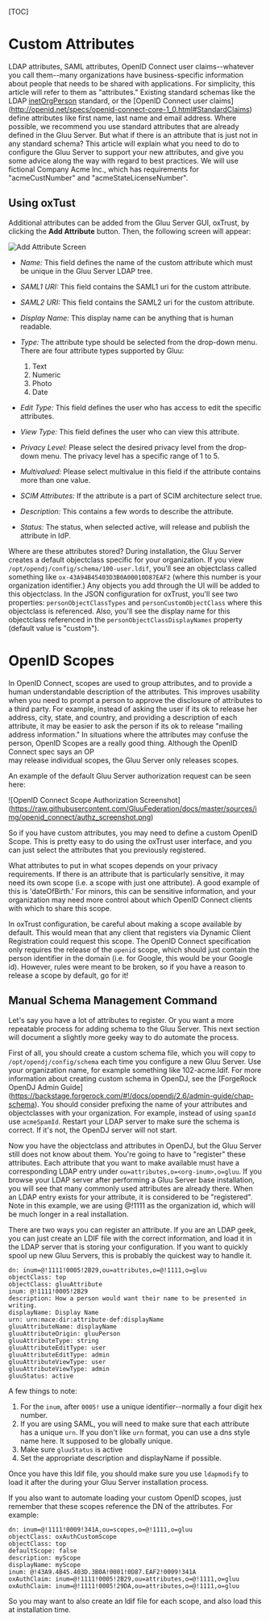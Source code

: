[TOC]
# Custom Attributes

LDAP attributes, SAML attributes, OpenID Connect user claims--whatever
you call them--many organizations have business-specific information
about people that needs to be shared with applications. For simplicity,
this article will refer to them as "attributes." Existing standard
schemas like the LDAP [inetOrgPerson](https://www.ietf.org/rfc/rfc2798.txt)
standard, or the [OpenID Connect user claims]
(http://openid.net/specs/openid-connect-core-1_0.html#StandardClaims) 
define attributes like first name, last name and
email address. Where possible, we recommend you use standard attributes
that are already defined in the Gluu Server. But what if
there is an attribute that is just not in any standard schema? This
article will explain what you need to do to configure the Gluu Server to
support your new attributes, and give you some advice along the way with
regard to best practices. We will use fictional Company Acme Inc., which
has requirements for "acmeCustNumber" and "acmeStateLicenseNumber".

## Using oxTust
Additional attributes can be added from the Gluu Server GUI, oxTrust, by
clicking the **Add Attribute** button. Then, the following screen will
appear:

![Add Attribute Screen](https://raw.githubusercontent.com/GluuFederation/docs/master/sources/img/2.4/admin_attribute_add.png)

* _Name:_ This field defines the name of the custom attribute which must
  be unique in the Gluu Server LDAP tree.

* _SAML1 URI:_ This field contains the SAML1 uri for the custom attribute.

* _SAML2 URI:_ This field contains the SAML2 uri for the custom attribute.

* _Display Name:_ This display name can be anything that is human readable.

* _Type:_ The attribute type should be selected from the drop-down menu.
  There are four attribute types supported by Gluu:
  1. Text
  2. Numeric
  3. Photo
  4. Date

* _Edit Type:_ This field defines the user who has access to edit the
  specific attributes.

* _View Type:_ This field defines the user who can view this attribute.

* _Privacy Level:_ Please select the desired privacy level from the
  drop-down menu. The privacy level has a specific range of 1 to 5.

* _Multivalued:_ Please select multivalue in this field if the attribute
  contains more than one value.

* _SCIM Attributes:_ If the attribute is a part of SCIM architecture select true.

* _Description:_ This contains a few words to describe the attribute.

* _Status:_ The status, when selected active, will release and publish
  the attribute in IdP.
  
Where are these attributes stored? During installation, the Gluu Server creates
a default objectclass specific for your organization. If you view
`/opt/opendj/config/schema/100-user.ldif`, you'll see an objectclass called
something like `ox-43A94B45403D3B0A00010D87EAF2` (where this number is your 
organization identifier.) Any objects you add through the UI will be added to this
objectclass. In the JSON configuration for oxTrust, you'll see two properties: 
`personObjectClassTypes` and `personCustomObjectClass` where this objectclass is
referenced. Also, you'll see the display name for this objectclass referenced in 
the `personObjectClassDisplayNames` property (default value is "custom"). 

# OpenID Scopes

In OpenID Connect, scopes are used to group attributes, and to provide a human 
understandable description of the attributes. This improves usability when you need 
to prompt a person to approve the disclosure of attributes to a third party. For
example, instead of asking the user if its ok to release her address,
city, state, and country, and providing a description of each attribute,
it may be easier to ask the person if its ok to release "mailing address
information." In situations where the attributes may confuse the person,
OpenID Scopes are a really good thing. Although the OpenID Connect spec says an OP  
may release individual scopes, the Gluu Server only releases scopes. 

An example of the default Gluu Server authorization request can be seen
here:

![OpenID Connect Scope Authorization Screenshot]
(https://raw.githubusercontent.com/GluuFederation/docs/master/sources/img/openid_connect/authz_screenshot.png)

So if you have custom attributes, you may need to define a custom OpenID Scope.
This is pretty easy to do using the oxTrust user interface, and you can just
select the attributes that you previously registered.

What attributes to put in what scopes depends on your privacy requirements.
If there is an attribute that is particularly sensitive, it may need its own
scope (i.e. a scope with just one attribute). A good example of this is
'dateOfBirth.' For minors, this can be sensitive information, and your
organization may need more control about which OpenID Connect clients with
which to share this scope.

In oxTrust configuration, be careful about making a scope available by
default. This would mean that any client that registers via Dynamic Client
Registration could request this scope. The OpenID Connect specification only
requires the release of the `openid` scope, which should just contain the
person identifier in the domain (i.e. for Google, this would be your Google id).
However, rules were meant to be broken, so if you have a reason to release
a scope by default, go for it!

## Manual Schema Management Command

Let's say you have a lot of attributes to register. Or you want a more
repeatable process for adding schema to the Gluu Server. This next section
will document a slightly more geeky way to do automate the process.

First of all, you should create a custom schema file, which you will copy 
to `/opt/opendj/config/schema` each time you configure a new Gluu Server.
Use your organization name, for example something like 102-acme.ldif. 
For more information about creating custom schema in OpenDJ, see the 
[ForgeRock OpenDJ Admin Guide]
(https://backstage.forgerock.com/#!/docs/opendj/2.6/admin-guide/chap-schema). 
You should consider prefixing the name of your attributes and objectclasses
with your organization. For example, instead of using `spamId` use `acmeSpamId`.
Restart your LDAP server to make sure the schema is correct. If it's not, the
OpenDJ server will not start.

Now you have the objectclass and attributes in OpenDJ, but the Gluu Server
still does not know about them. You're going to have to "register" these 
attributes. Each attribute that you want to make available must have a 
corresponding LDAP entry under `ou=attributes,o=<org-inum>,o=gluu`. If 
you browse your LDAP server after performing a Gluu Server base installation, 
you will see that many commonly used attributes are already there. When an 
LDAP entry exists for your attribute, it is considered to be "registered". 
Note in this example, we are using @!1111 as the organization id, which will
be much longer in a real installation.

There are two ways you can register an attribute. If you are an LDAP
geek, you can just create an LDIF file with the correct information, and
load it in the LDAP server that is storing your configuration. If you
want to quickly spool up new Gluu Servers, this is probably the quickest
way to handle it.

    dn: inum=@!1111!0005!2B29,ou=attributes,o=@!1111,o=gluu
    objectClass: top
    objectClass: gluuAttribute
    inum: @!1111!0005!2B29
    description: How a person would want their name to be presented in writing.
    displayName: Display Name
    urn: urn:mace:dir:attribute-def:displayName
    gluuAttributeName: displayName
    gluuAttributeOrigin: gluuPerson
    gluuAttributeType: string
    gluuAttributeEditType: user
    gluuAttributeEditType: admin
    gluuAttributeViewType: user
    gluuAttributeViewType: admin
    gluuStatus: active
    
A few things to note: 

  1. For the `inum`, after `0005!` use a unique identifier--normally a four digit hex number.
  2. If you are using SAML, you will need to make sure that each attribute has a unique `urn`.
  If you don't like `urn` format, you can use a dns style name here. It supposed to be globally unique. 
  3. Make sure `gluuStatus` is active
  4. Set the appropriate description and displayName if possible.
  
Once you have this ldif file, you should make sure you use `ldapmodify` to load it after the during
your Gluu Server installation process. 

If you also want to automate loading your custom OpenID scopes, just remember that these
scopes reference the DN of the attributes. For example: 

    dn: inum=@!1111!0009!341A,ou=scopes,o=@!1111,o=gluu
    objectClass: oxAuthCustomScope
    objectClass: top
    defaultScope: false
    description: myScope
    displayName: myScope
    inum: @!43A9.4B45.403D.3B0A!0001!0D87.EAF2!0009!341A
    oxAuthClaim: inum=@!1111!0005!2B29,ou=attributes,o=@!1111,o=gluu
    oxAuthClaim: inum=@!1111!0005!29DA,ou=attributes,o=@!1111,o=gluu

So you may want to also create an ldif file for each scope, and also load this at installation time.